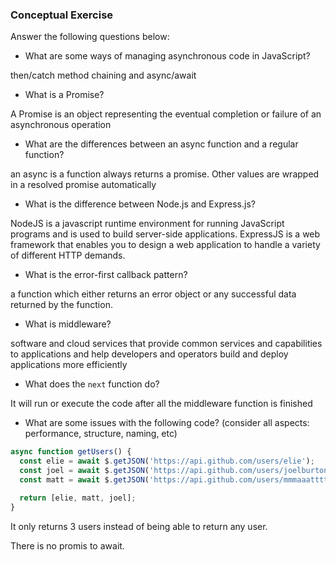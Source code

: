 ### Conceptual Exercise

Answer the following questions below:

- What are some ways of managing asynchronous code in JavaScript?

then/catch method chaining and async/await

- What is a Promise?

A Promise is an object representing the eventual completion or failure of an asynchronous operation

- What are the differences between an async function and a regular function?

 an async is a function always returns a promise. Other values are wrapped in a resolved promise automatically

- What is the difference between Node.js and Express.js?

NodeJS is a javascript runtime environment for running JavaScript programs and is used to build server-side applications. ExpressJS is a web framework that enables you to design a web application to handle a variety of different HTTP demands.

- What is the error-first callback pattern?

a function which either returns an error object or any successful data returned by the function.

- What is middleware?

software and cloud services that provide common services and capabilities to applications and help developers and operators build and deploy applications more efficiently

- What does the `next` function do?

It will run or execute the code after all the middleware function is finished

- What are some issues with the following code? (consider all aspects: performance, structure, naming, etc)

```js
async function getUsers() {
  const elie = await $.getJSON('https://api.github.com/users/elie');
  const joel = await $.getJSON('https://api.github.com/users/joelburton');
  const matt = await $.getJSON('https://api.github.com/users/mmmaaatttttt');

  return [elie, matt, joel];
}
```

It only returns 3 users instead of being able to return any user. 

There is no promis to await.
